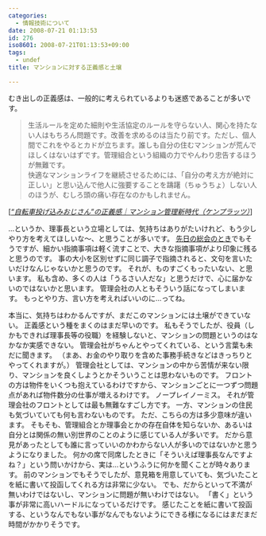 ```yaml
---
categories:
  - 情報技術について
date: 2008-07-21 01:13:53
id: 276
iso8601: 2008-07-21T01:13:53+09:00
tags:
  - undef
title: マンションに対する正義感と土壌

---
```


<p>むき出しの正義感は、一般的に考えられているよりも迷惑であることが多いです。</p>

<blockquote cite="http://kenplatz.nikkeibp.co.jp/article/mansion/20080312/517084/?P=2" title="Source: &#8220;自転車投げ込みおじさん&#8221;の正義感｜マンション管理新時代（ケンプラッツ）; Accessed Date: 5/10/2008" class="blockquote"><p>生活ルールを定めた細則や生活協定のルールを守らない人、関心を持たない人はもちろん問題です。改善を求めるのは当たり前です。ただし、個人間でこれをやるとカドが立ちます。誰しも自分の住むマンションが荒んでほしくはないはずです。管理組合という組織の力でやんわり忠告するほうが無難です。
<br>快適なマンションライフを継続させるためには、「自分の考え方が絶対に正しい」と思い込んで他人に強要することを躊躇（ちゅうちょ）しない人のほうが、むしろ頭の痛い存在なのかもしれません。 </p></blockquote>

<div class="cite"> [<cite><a href="http://kenplatz.nikkeibp.co.jp/article/mansion/20080312/517084/?P=2">&#8220;自転車投げ込みおじさん&#8221;の正義感｜マンション管理新時代（ケンプラッツ）</a></cite>] </div>

<p>&#133;というか、理事長という立場としては、気持ちはありがたいけれど、もう少しやり方を考えてほしいな～、と思うことが多いです。
<a href="http://www.nqou.net/2008/06/01/174158">先日の総会のとき</a>でもそうですが、細かい指摘事項は軽く流すことで、大きな指摘事項がより印象に残ると思うのです。
事の大小を区別せずに同じ調子で指摘されると、文句を言いたいだけなんじゃないかと思うのです。
それが、ものすごくもったいない、と思います。
私も含め、多くの人は「うるさい人だな」と思うだけで、心に届かないのではないかと思います。
管理会社の人ともそういう話になってしまいます。
もっとやり方、言い方を考えればいいのに&#133;ってね。</p>

<p>
本当に、気持ちはわかるんですが、まだこのマンションには土壌ができていない。
正義感という種をまくのはまだ早いのです。
私もそうでしたが、役員（しかもできれば理事長等の役職）を経験しないと、マンションの問題というのはなかなか実感できない。
管理会社がちゃんとやってくれている、という言葉も未だに聞きます。
（まあ、お金のやり取りを含めた事務手続きなどはきっちりとやってくれますが。）
管理会社としては、マンションの中から苦情が来ない限り、マンションを良くしようとかそういうことは思わないものです。
フロントの方は物件をいくつも抱えているわけですから、マンションごとに一つずつ問題点があれば物件数分の仕事が増えるわけです。
ノープレイノーミス。
それが管理会社のフロントとしては最も無難なすごし方です。
一方、マンションの住民も気づいていても何も言わないものです。
ただ、こちらの方は多少意味が違います。
そもそも、管理組合とか理事会とかの存在自体を知らないか、あるいは自分とは関係の無い別世界のことのように感じている人が多いです。
だから意見があったとしても誰に言っていいのかわからない人が多いのではないかと思うようになりました。
何かの席で同席したときに「そういえば理事長なんですよね？」という問いかけから、実は&#133;というふうに何かを聞くことが時々あります。
前のマンションでもそうでしたが、意見箱を用意していても、気づいたことを紙に書いて投函してくれる方は非常に少ない。
でも、だからといって不満が無いわけではないし、マンションに問題が無いわけではない。
「書く」という事が非常に高いハードルになっているだけです。
感じたことを紙に書いて投函する、というなんでもない事がなんでもないようにできる様になるにはまだまだ時間がかかりそうです。</p>
    	